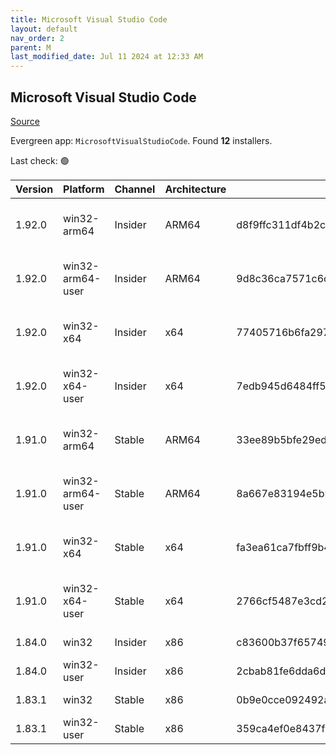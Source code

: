 ```yaml
---
title: Microsoft Visual Studio Code
layout: default
nav_order: 2
parent: M
last_modified_date: Jul 11 2024 at 12:33 AM
---
```


## Microsoft Visual Studio Code

[Source](https://code.visualstudio.com)

Evergreen app: `MicrosoftVisualStudioCode`. Found **12** installers.

Last check: 🟢

| Version | Platform         | Channel | Architecture | Sha256                                                           | URI                                                                                                                                                                                                                                                                                                            |
| ------- | ---------------- | ------- | ------------ | ---------------------------------------------------------------- | -------------------------------------------------------------------------------------------------------------------------------------------------------------------------------------------------------------------------------------------------------------------------------------------------------------- |
| 1.92.0  | win32-arm64      | Insider | ARM64        | d8f9ffc311df4b2c1bd32f42ae9ccbc8ea83b588a0d258a9d3def6d0959b6534 | [https://vscode.download.prss.microsoft.com/dbazure/download/insider/c0cdcac0616454584ec7611c34337efa046b6965/VSCodeSetup-arm64-1.92.0-insider.exe](https://vscode.download.prss.microsoft.com/dbazure/download/insider/c0cdcac0616454584ec7611c34337efa046b6965/VSCodeSetup-arm64-1.92.0-insider.exe)         |
| 1.92.0  | win32-arm64-user | Insider | ARM64        | 9d8c36ca7571c6cb4a73bad663ac85dd5202c368bf3780a8870992958f6abdc6 | [https://vscode.download.prss.microsoft.com/dbazure/download/insider/c0cdcac0616454584ec7611c34337efa046b6965/VSCodeUserSetup-arm64-1.92.0-insider.exe](https://vscode.download.prss.microsoft.com/dbazure/download/insider/c0cdcac0616454584ec7611c34337efa046b6965/VSCodeUserSetup-arm64-1.92.0-insider.exe) |
| 1.92.0  | win32-x64        | Insider | x64          | 77405716b6fa2978459ab4344615c0c1a9073d50e432f568b8a384a79dbb4740 | [https://vscode.download.prss.microsoft.com/dbazure/download/insider/c0cdcac0616454584ec7611c34337efa046b6965/VSCodeSetup-x64-1.92.0-insider.exe](https://vscode.download.prss.microsoft.com/dbazure/download/insider/c0cdcac0616454584ec7611c34337efa046b6965/VSCodeSetup-x64-1.92.0-insider.exe)             |
| 1.92.0  | win32-x64-user   | Insider | x64          | 7edb945d6484ff5ab886d50246d279a73a36adc8fcdaf6dd2b0226fe41c40832 | [https://vscode.download.prss.microsoft.com/dbazure/download/insider/c0cdcac0616454584ec7611c34337efa046b6965/VSCodeUserSetup-x64-1.92.0-insider.exe](https://vscode.download.prss.microsoft.com/dbazure/download/insider/c0cdcac0616454584ec7611c34337efa046b6965/VSCodeUserSetup-x64-1.92.0-insider.exe)     |
| 1.91.0  | win32-arm64      | Stable  | ARM64        | 33ee89b5bfe29edfc2314e51e8b118120b83691363a06c99120b6a5d97415c8c | [https://vscode.download.prss.microsoft.com/dbazure/download/stable/ea1445cc7016315d0f5728f8e8b12a45dc0a7286/VSCodeSetup-arm64-1.91.0.exe](https://vscode.download.prss.microsoft.com/dbazure/download/stable/ea1445cc7016315d0f5728f8e8b12a45dc0a7286/VSCodeSetup-arm64-1.91.0.exe)                           |
| 1.91.0  | win32-arm64-user | Stable  | ARM64        | 8a667e83194e5b934d701206d2d9e213edc9017cf31621a4c68456821b5580b0 | [https://vscode.download.prss.microsoft.com/dbazure/download/stable/ea1445cc7016315d0f5728f8e8b12a45dc0a7286/VSCodeUserSetup-arm64-1.91.0.exe](https://vscode.download.prss.microsoft.com/dbazure/download/stable/ea1445cc7016315d0f5728f8e8b12a45dc0a7286/VSCodeUserSetup-arm64-1.91.0.exe)                   |
| 1.91.0  | win32-x64        | Stable  | x64          | fa3ea61ca7fbff9b40731a90975c3d48a648a1ef7bbcb747e7227a7552dc8d91 | [https://vscode.download.prss.microsoft.com/dbazure/download/stable/ea1445cc7016315d0f5728f8e8b12a45dc0a7286/VSCodeSetup-x64-1.91.0.exe](https://vscode.download.prss.microsoft.com/dbazure/download/stable/ea1445cc7016315d0f5728f8e8b12a45dc0a7286/VSCodeSetup-x64-1.91.0.exe)                               |
| 1.91.0  | win32-x64-user   | Stable  | x64          | 2766cf5487e3cd2f103f6eed4bd8b859efa6820fc8769d263e0473d49f464ccf | [https://vscode.download.prss.microsoft.com/dbazure/download/stable/ea1445cc7016315d0f5728f8e8b12a45dc0a7286/VSCodeUserSetup-x64-1.91.0.exe](https://vscode.download.prss.microsoft.com/dbazure/download/stable/ea1445cc7016315d0f5728f8e8b12a45dc0a7286/VSCodeUserSetup-x64-1.91.0.exe)                       |
| 1.84.0  | win32            | Insider | x86          | c83600b37f65749ea9e16496847bbfd967dece2472cee7d8011ae719e2633c18 | [https://az764295.vo.msecnd.net/insider/0c36b92c82064882a228487040187cfc13669c0f/VSCodeSetup-ia32-1.84.0-insider.exe](https://az764295.vo.msecnd.net/insider/0c36b92c82064882a228487040187cfc13669c0f/VSCodeSetup-ia32-1.84.0-insider.exe)                                                                     |
| 1.84.0  | win32-user       | Insider | x86          | 2cbab81fe6dda6dfb07751707107db95ba7afa0a6ada65a1df78a04eef0aadf5 | [https://az764295.vo.msecnd.net/insider/0c36b92c82064882a228487040187cfc13669c0f/VSCodeUserSetup-ia32-1.84.0-insider.exe](https://az764295.vo.msecnd.net/insider/0c36b92c82064882a228487040187cfc13669c0f/VSCodeUserSetup-ia32-1.84.0-insider.exe)                                                             |
| 1.83.1  | win32            | Stable  | x86          | 0b9e0cce092492a88cdaf12048e3630290944b051f3194c5ca3d6b7012f05e7f | [https://az764295.vo.msecnd.net/stable/a6606b6ca720bca780c2d3c9d4cc3966ff2eca12/VSCodeSetup-ia32-1.83.1.exe](https://az764295.vo.msecnd.net/stable/a6606b6ca720bca780c2d3c9d4cc3966ff2eca12/VSCodeSetup-ia32-1.83.1.exe)                                                                                       |
| 1.83.1  | win32-user       | Stable  | x86          | 359ca4ef0e8437f7e5183a97a9d79834463a3df88bb10c82c48cc2bd53b8a7e5 | [https://az764295.vo.msecnd.net/stable/a6606b6ca720bca780c2d3c9d4cc3966ff2eca12/VSCodeUserSetup-ia32-1.83.1.exe](https://az764295.vo.msecnd.net/stable/a6606b6ca720bca780c2d3c9d4cc3966ff2eca12/VSCodeUserSetup-ia32-1.83.1.exe)                                                                               |
